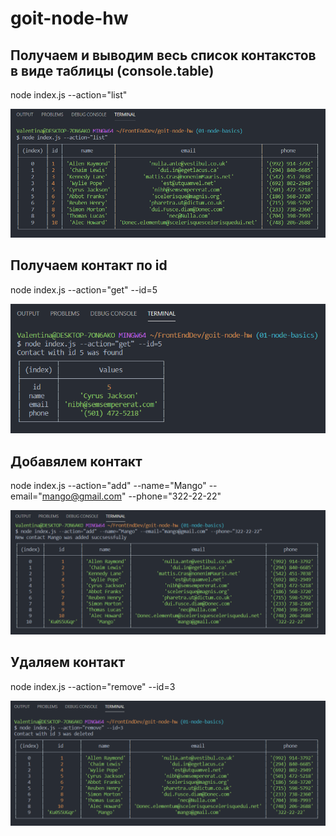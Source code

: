 # goit-node-hw

## Получаем и выводим весь список контакстов в виде таблицы (console.table)

node index.js --action="list"

![alt text](results/list.PNG)

## Получаем контакт по id

node index.js --action="get" --id=5

![alt text](results/get.PNG)

## Добавялем контакт

node index.js --action="add" --name="Mango" --email="mango@gmail.com" --phone="322-22-22"

![alt text](results/add.PNG)

## Удаляем контакт

node index.js --action="remove" --id=3

![alt text](results/remove.PNG)
